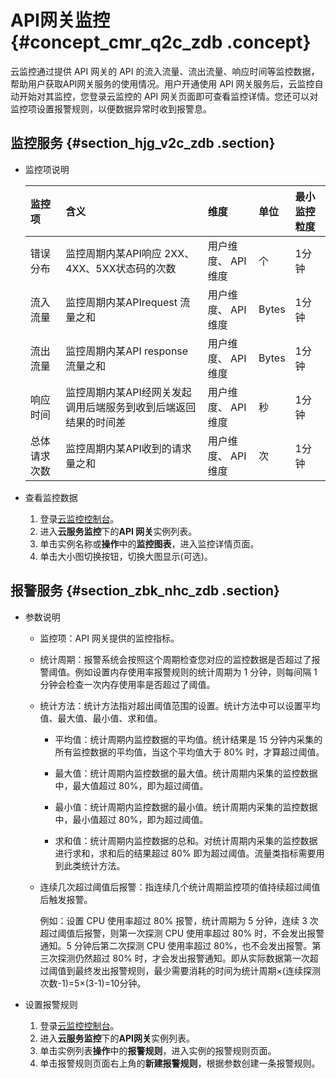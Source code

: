 # API网关监控 {#concept_cmr_q2c_zdb .concept}

云监控通过提供 API 网关的 API 的流入流量、流出流量、响应时间等监控数据，帮助用户获取API网关服务的使用情况。用户开通使用 API 网关服务后，云监控自动开始对其监控，您登录云监控的 API 网关页面即可查看监控详情。您还可以对监控项设置报警规则，以便数据异常时收到报警息。

## 监控服务 {#section_hjg_v2c_zdb .section}

-   监控项说明

    |监控项|含义|维度|单位|最小监控粒度|
    |:--|:-|:-|:-|:-----|
    |错误分布|监控周期内某API响应 2XX、4XX、5XX状态码的次数|用户维度、 API维度|个|1分钟|
    |流入流量|监控周期内某APIrequest 流量之和|用户维度、 API维度|Bytes|1分钟|
    |流出流量|监控周期内某API response 流量之和|用户维度、 API维度|Bytes|1分钟|
    |响应时间|监控周期内某API经网关发起调用后端服务到收到后端返回结果的时间差|用户维度、 API维度|秒|1分钟|
    |总体请求次数|监控周期内某API收到的请求量之和|用户维度、 API维度|次|1分钟|


-   查看监控数据
    1.  登录[云监控控制台](http://cms.console.aliyun.com/#/groups/)。
    2.  进入**云服务监控**下的**API 网关**实例列表。
    3.  单击实例名称或**操作**中的**监控图表**，进入监控详情页面。
    4.  单击大小图切换按钮，切换大图显示\(可选\)。

## 报警服务 {#section_zbk_nhc_zdb .section}

-   参数说明
    -   监控项：API 网关提供的监控指标。

    -   统计周期：报警系统会按照这个周期检查您对应的监控数据是否超过了报警阈值。例如设置内存使用率报警规则的统计周期为 1 分钟，则每间隔 1 分钟会检查一次内存使用率是否超过了阈值。

    -   统计方法：统计方法指对超出阈值范围的设置。统计方法中可以设置平均值、最大值、最小值、求和值。

        -   平均值：统计周期内监控数据的平均值。统计结果是 15 分钟内采集的所有监控数据的平均值，当这个平均值大于 80% 时，才算超过阈值。

        -   最大值：统计周期内监控数据的最大值。统计周期内采集的监控数据中，最大值超过 80%，即为超过阈值。

        -   最小值：统计周期内监控数据的最小值。统计周期内采集的监控数据中，最小值超过 80%，即为超过阈值。

        -   求和值：统计周期内监控数据的总和。对统计周期内采集的监控数据进行求和，求和后的结果超过 80% 即为超过阈值。流量类指标需要用到此类统计方法。

    -   连续几次超过阈值后报警：指连续几个统计周期监控项的值持续超过阈值后触发报警。

        例如：设置 CPU 使用率超过 80% 报警，统计周期为 5 分钟，连续 3 次超过阈值后报警，则第一次探测 CPU 使用率超过 80% 时，不会发出报警通知。5 分钟后第二次探测 CPU 使用率超过 80%，也不会发出报警。第三次探测仍然超过 80% 时，才会发出报警通知。即从实际数据第一次超过阈值到最终发出报警规则，最少需要消耗的时间为统计周期×\(连续探测次数-1\)=5×\(3-1\)=10分钟。


-   设置报警规则
    1.  登录[云监控控制台](http://cms.console.aliyun.com/#/groups/)。
    2.  进入**云服务监控**下的**API网关**实例列表。
    3.  单击实例列表**操作**中的**报警规则**，进入实例的报警规则页面。
    4.  单击报警规则页面右上角的**新建报警规则**，根据参数创建一条报警规则。

